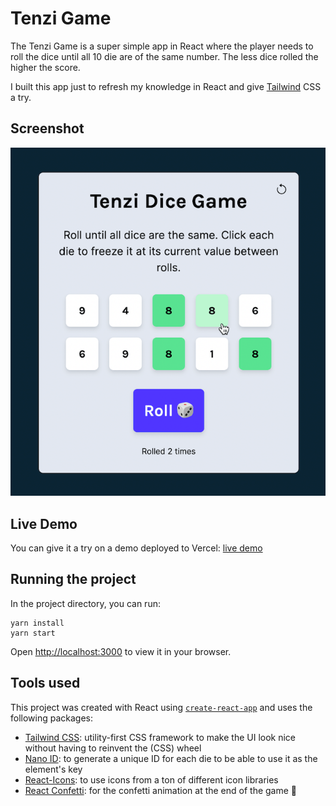# Tenzi Game

The Tenzi Game is a super simple app in React where the player needs to roll the dice until all 10 die are of the same number. The less dice rolled the higher the score.

I built this app just to refresh my knowledge in React and give [Tailwind](https://tailwindcss.com) CSS a try.

## Screenshot

![Tenzi Game Screenshot](src/images/demo-screenshot.png)

## Live Demo

You can give it a try on a demo deployed to Vercel: [live demo](https://tenzies-game-teal.vercel.app/)

## Running the project

In the project directory, you can run:

```
yarn install
yarn start
```

Open [http://localhost:3000](http://localhost:3000) to view it in your browser.

## Tools used

This project was created with React using [`create-react-app`](https://create-react-app.dev) and uses the following packages:

- [Tailwind CSS](https://tailwindcss.com): utility-first CSS framework to make the UI look nice without having to reinvent the (CSS) wheel
- [Nano ID](https://github.com/ai/nanoid): to generate a unique ID for each die to be able to use it as the element's key
- [React-Icons](https://react-icons.github.io/react-icons/): to use icons from a ton of different icon libraries
- [React Confetti](https://github.com/alampros/react-confetti): for the confetti animation at the end of the game 🎉
